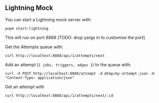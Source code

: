 ## Lightning Mock

You can start a Lightning mock server with:
```
pnpm start:lightning
```

This will run on port 8888 [TODO: drop yargs in to customise the port]

Get the Attempts queue with:
```
curl http://localhost:8888/api/1/attempts/next
```
Add an attempt (`{ jobs, triggers, edges }`) to the queue with:
```
curl -X POST http://localhost:8888/attempt -d @tmp/my-attempt.json -H "Content-Type: application/json"
```
Get an attempt with
```
curl http://localhost:8888/api/1/attempts/next/:id
```


